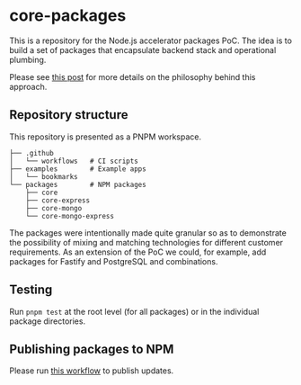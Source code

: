 # core-packages

This is a repository for the Node.js accelerator packages PoC.
The idea is to build a set of packages that encapsulate backend stack and operational plumbing.

Please see [this post](https://gir.me.uk/posts/low-boilerplate-nodejs-services.html) for more details on the philosophy behind this approach.

## Repository structure

This repository is presented as a PNPM workspace.

```
├── .github
│   └── workflows   # CI scripts
├── examples        # Example apps
│   └── bookmarks
└── packages        # NPM packages
    ├── core
    ├── core-express
    ├── core-mongo
    └── core-mongo-express
```

The packages were intentionally made quite granular so as to demonstrate the possibility of mixing and matching technologies for different customer requirements.
As an extension of the PoC we could, for example, add packages for Fastify and PostgreSQL and combinations.

## Testing

Run `pnpm test` at the root level (for all packages) or in the individual package directories.

## Publishing packages to NPM

Please run [this workflow](https://github.com/101-Ways/core-packages/actions/workflows/publish.yaml) to publish updates.
